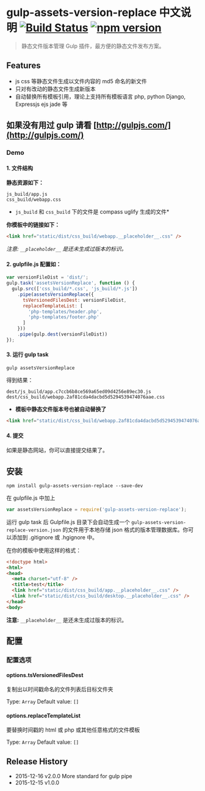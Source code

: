 # gulp-assets-version-replace 中文说明  [![Build Status](https://travis-ci.org/bammoo/gulp-assets-version-replace.svg?branch=master)](https://travis-ci.org/bammoo/gulp-assets-version-replace) [![npm version](https://badge.fury.io/js/gulp-assets-version-replace.svg)](http://badge.fury.io/js/gulp-assets-version-replace)


> 静态文件版本管理 Gulp 插件，最方便的静态文件发布方案。

## Features

- js css 等静态文件生成以文件内容的 md5 命名的新文件
- 只对有改动的静态文件生成新版本
- 自动替换所有模板引用，理论上支持所有模板语言 php, python Django, Expressjs ejs jade 等


## 如果没有用过 gulp 请看 [http://gulpjs.com/](http://gulpjs.com/)


### Demo

#### 1. 文件结构

**静态资源如下：**


```
js_build/app.js
css_build/webapp.css
```

* `js_build` 和 `css_build` 下的文件是 compass uglify 生成的文件*


**你模板中的链接如下：**

```html
<link href="static/dist/css_build/webapp.__placeholder__.css" />
```

*注意:  `__placeholder__` 是还未生成过版本的标识。*


#### 2. gulpfile.js 配置如：

```js
var versionFileDist = 'dist/';
gulp.task('assetsVersionReplace', function () {
  gulp.src(['css_build/*.css', 'js_build/*.js'])
    .pipe(assetsVersionReplace({
      tsVersionedFilesDest: versionFileDist,
      replaceTemplateList: [
        'php-templates/header.php',
        'php-templates/footer.php'
      ]
    }))
    .pipe(gulp.dest(versionFileDist))
});
```

#### 3. 运行 gulp task
	
`gulp assetsVersionReplace` 
	
得到结果：

```
dest/js_build/app.c7ccb6b8ce569a65ed09d4256e89ec30.js
dest/css_build/webapp.2af81cda4dacbd5d5294539474076aae.css
```

* **模板中静态文件版本号也被自动替换了**

```html
<link href="static/dist/css_build/webapp.2af81cda4dacbd5d5294539474076aae.css" />
```

#### 4. 提交

如果是静态网站，你可以直接提交结果了。


## 安装


```shell
npm install gulp-assets-version-replace --save-dev
```

在 gulpfile.js 中加上

```js
var assetsVersionReplace = require('gulp-assets-version-replace');
```

运行 gulp task 后 Gulpfile.js 目录下会自动生成一个 `gulp-assets-version-replace-version.json` 的文件用于本地存储 json 格式的版本管理数据库。你可以添加到 .gitignore 或 .hgignore 中。

在你的模板中使用这样的格式：

```html
<!doctype html>
<html>
<head>
  <meta charset="utf-8" />
  <title>test</title>
  <link href="static/dist/css_build/app.__placeholder__.css" />
  <link href="static/dist/css_build/desktop.__placeholder__.css" />
</head>
<body>
```

**注意:** 
`__placeholder__` 是还未生成过版本的标识。


## 配置

### 配置选项

#### options.tsVersionedFilesDest

复制出以时间戳命名的文件列表后目标文件夹

Type: `Array`
Default value: `[]`


#### options.replaceTemplateList

要替换时间戳的 html 或 php 或其他任意格式的文件模板

Type: `Array`
Default value: `[]`


## Release History

* 2015-12-16   v2.0.0   More standard for gulp pipe
* 2015-12-15   v1.0.0


